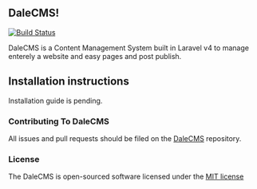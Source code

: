 ## DaleCMS!

[![Build Status](https://travis-ci.org/laravel/framework.svg)](https://travis-ci.org/laravel/framework)

DaleCMS is a Content Management System built in Laravel v4 to manage enterely a website and easy pages and post publish.

## Installation instructions

Installation guide is pending.

### Contributing To DaleCMS

All issues and pull requests should be filed on the [DaleCMS](https://github.com/soberanes/dalecms) repository.

### License

The DaleCMS is open-sourced software licensed under the [MIT license](http://opensource.org/licenses/MIT)
